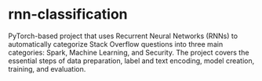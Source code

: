 # rnn-classification
PyTorch-based project that uses Recurrent Neural Networks (RNNs) to automatically categorize Stack Overflow questions into three main categories: Spark, Machine Learning, and Security. The project covers the essential steps of data preparation, label and text encoding, model creation, training, and evaluation.
